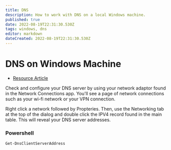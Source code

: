 ```yaml
---
title: DNS
description: How to work with DNS on a local Windows machine. 
published: true
date: 2022-08-19T22:31:30.530Z
tags: windows, dns
editor: markdown
dateCreated: 2022-08-19T22:31:30.530Z
---
```


# DNS on Windows Machine

- [Resource Article](https://sufi.io/linux-etcresolv-conf-equivalent-in-windows-8-to-add-domain-suffixes/)

Check and configure your DNS server by using your network adaptor found in the Network Connections app. You'll see a page of network connections such as your wi-fi network or your VPN connection. 

Right click a network followed by Propteries. Then, use the Networking tab at the top of the dialog and double click the IPV4 record found in the main table. This will reveal your DNS server addresses. 

### Powershell

```
Get-DnsClientServerAddress
```

